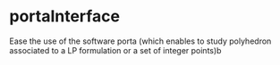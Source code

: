 # portaInterface
Ease the use of the software porta (which enables to study polyhedron associated to a LP formulation or a set of integer points)b
